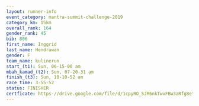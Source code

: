 ```yaml
---
layout: runner-info 
event_category: mantra-summit-challenge-2019 
category_km: 15km 
overall_rank: 164
gender_rank: 45
bib: 806
first_name: Inggrid
last_name: Hendrawan
gender: F
team_name: kulinerun
start_(t1): Sun, 06-15-00 am
mbah_kamad_(t2): Sun, 07-20-31 am
finish_(t3): Sun, 10-10-52 am
race_time: 3-55-52
status: FINISHER
certficate: https-//drive.google.com/file/d/1cpyRO_5JR6nkTwvFBw3aRfg8etynMJex/view?usp=sharing
---
```

